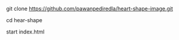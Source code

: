 git clone https://github.com/pawanpediredla/heart-shape-image.git

cd hear-shape

start index.html



